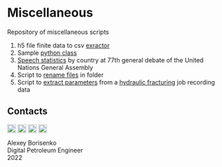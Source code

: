 # Miscellaneous
Repository of miscellaneous scripts
1. h5 file finite data to csv [exractor](https://github.com/borisenko-ru/miscellaneous/tree/main/01_h5)
2. Sample [python class](https://github.com/borisenko-ru/miscellaneous/tree/main/02_class_human)
3. [Speech statistics](https://github.com/borisenko-ru/miscellaneous/tree/main/03_un_ga_speech_stat) by country at 77th general debate of the United Nations General Assembly
4. Script to [rename files](https://github.com/borisenko-ru/miscellaneous/tree/main/04_rename_files) in folder
5. Script to [extract parameters](https://github.com/borisenko-ru/miscellaneous/tree/main/05_fracdata) from a [hydraulic fracturing](https://www.youtube.com/watch?v=jUrGomRLnUA) job recording data

## Contacts

[<img align="center" src="https://cdn-icons-png.flaticon.com/512/1384/1384088.png" width="20" />](https://www.linkedin.com/in/borisenkoru/) 
[<img align="center" src="https://cdn-icons-png.flaticon.com/512/1051/1051360.png" width="20" />](https://www.facebook.com/borisenko.ru/)
[<img align="center" src="https://cdn-icons-png.flaticon.com/512/1384/1384031.png" width="20" />](https://www.instagram.com/borisenko_ru/)
[<img align="center" src="https://cdn-icons-png.flaticon.com/512/2111/2111812.png" width="20" />](https://t.me/borisenko_ru)

Alexey Borisenko \
Digital Petroleum Engineer \
2022
